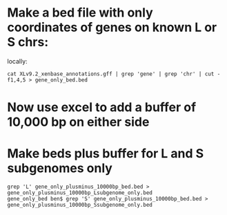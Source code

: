 # Make a bed file with only coordinates of genes on known L or S chrs:
locally:
```
cat XLv9.2_xenbase_annotations.gff | grep 'gene' | grep 'chr' | cut -f1,4,5 > gene_only_bed.bed
```
# Now use excel to add a buffer of 10,000 bp on either side

# Make beds plus buffer for L and S subgenomes only
```
grep 'L' gene_only_plusminus_10000bp_bed.bed > gene_only_plusminus_10000bp_Lsubgenome_only.bed
gene_only_bed ben$ grep 'S' gene_only_plusminus_10000bp_bed.bed > gene_only_plusminus_10000bp_Ssubgenome_only.bed
```

